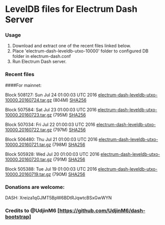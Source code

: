 # LevelDB files for Electrum Dash Server

### Usage

1. Download and extract one of the recent files linked below.
2. Place 'electrum-dash-leveldb-utxo-10000' folder to configured DB folder in electrum-dash.conf
3. Run Electrum Dash server.

### Recent files

####For mainnet:

Block 508127: Sun Jul 24 01:00:03 UTC 2016 [electrum-dash-leveldb-utxo-10000.20160724.tar.gz](https://transfer.sh/hDGHo/electrum-dash-leveldb-utxo-10000.20160724.tar.gz) (804M) [SHA256](https://transfer.sh/Ii0Df/electrum-dash-leveldb-utxo-10000.20160724.tar.gz.sha256)

Block 507584: Sat Jul 23 01:00:03 UTC 2016 [electrum-dash-leveldb-utxo-10000.20160723.tar.gz](https://transfer.sh/Lggy0/electrum-dash-leveldb-utxo-10000.20160723.tar.gz) (795M) [SHA256](https://transfer.sh/aNUFc/electrum-dash-leveldb-utxo-10000.20160723.tar.gz.sha256)

Block 507034: Fri Jul 22 01:00:03 UTC 2016 [electrum-dash-leveldb-utxo-10000.20160722.tar.gz](https://transfer.sh/rIrYO/electrum-dash-leveldb-utxo-10000.20160722.tar.gz) (797M) [SHA256](https://transfer.sh/OmDr/electrum-dash-leveldb-utxo-10000.20160722.tar.gz.sha256)

Block 506480: Thu Jul 21 01:00:03 UTC 2016 [electrum-dash-leveldb-utxo-10000.20160721.tar.gz](https://transfer.sh/111kqh/electrum-dash-leveldb-utxo-10000.20160721.tar.gz) (798M) [SHA256](https://transfer.sh/KF9Fv/electrum-dash-leveldb-utxo-10000.20160721.tar.gz.sha256)

Block 505928: Wed Jul 20 01:00:03 UTC 2016 [electrum-dash-leveldb-utxo-10000.20160720.tar.gz](https://transfer.sh/AE01J/electrum-dash-leveldb-utxo-10000.20160720.tar.gz) (791M) [SHA256](https://transfer.sh/qI761/electrum-dash-leveldb-utxo-10000.20160720.tar.gz.sha256)

Block 505388: Tue Jul 19 01:00:03 UTC 2016 [electrum-dash-leveldb-utxo-10000.20160719.tar.gz](https://transfer.sh/4nggv/electrum-dash-leveldb-utxo-10000.20160719.tar.gz) (790M) [SHA256](https://transfer.sh/xf9mr/electrum-dash-leveldb-utxo-10000.20160719.tar.gz.sha256)

### Donations are welcome:

DASH: Xreiza1qGJMT5BpW6BDtRJqwtcBSxGwWYN

### Credits to @UdjinM6 [https://github.com/UdjinM6/dash-bootstrap]
